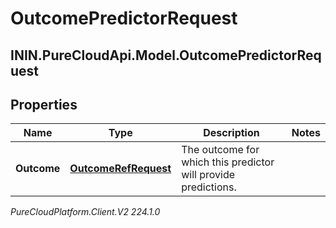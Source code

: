 # OutcomePredictorRequest

## ININ.PureCloudApi.Model.OutcomePredictorRequest

## Properties

|Name | Type | Description | Notes|
|------------ | ------------- | ------------- | -------------|
| **Outcome** | [**OutcomeRefRequest**](OutcomeRefRequest) | The outcome for which this predictor will provide predictions. | |



_PureCloudPlatform.Client.V2 224.1.0_
